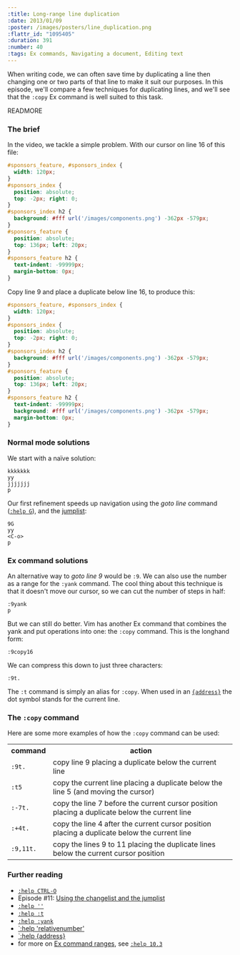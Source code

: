 ```yaml
--- 
:title: Long-range line duplication
:date: 2013/01/09
:poster: /images/posters/line_duplication.png
:flattr_id: "1095405"
:duration: 391
:number: 40
:tags: Ex commands, Navigating a document, Editing text
---
```


When writing code, we can often save time by duplicating a line then changing one or two parts of that line to make it suit our purposes. In this episode, we'll compare a few techniques for duplicating lines, and we'll see that the `:copy` Ex command is well suited to this task.


READMORE


### The brief

In the video, we tackle a simple problem. With our cursor on line 16 of this file:

```css
#sponsors_feature, #sponsors_index {
  width: 120px;
}
#sponsors_index {
  position: absolute;
  top: -2px; right: 0;
}
#sponsors_index h2 {
  background: #fff url('/images/components.png') -362px -579px;
}
#sponsors_feature {
  position: absolute;
  top: 136px; left: 20px;
}
#sponsors_feature h2 {
  text-indent: -99999px;
  margin-bottom: 0px;
}
```

Copy line 9 and place a duplicate below line 16, to produce this:

```css
#sponsors_feature, #sponsors_index {
  width: 120px;
}
#sponsors_index {
  position: absolute;
  top: -2px; right: 0;
}
#sponsors_index h2 {
  background: #fff url('/images/components.png') -362px -579px;
}
#sponsors_feature {
  position: absolute;
  top: 136px; left: 20px;
}
#sponsors_feature h2 {
  text-indent: -99999px;
  background: #fff url('/images/components.png') -362px -579px;
  margin-bottom: 0px;
}
```

### Normal mode solutions

We start with a naïve solution:

    kkkkkkk
    yy
    jjjjjjj
    p

Our first refinement speeds up navigation using the *goto line* command ([`:help G`][G]), and the [jumplist][jo]:

    9G
    yy
    <C-o>
    p

### Ex command solutions

An alternative way to *goto line 9* would be `:9`. We can also use the number as a range for the `:yank` command. The cool thing about this technique is that it doesn't move our cursor, so we can cut the number of steps in half:

    :9yank
    p

But we can still do better. Vim has another Ex command that combines the yank and put operations into one: the `:copy` command. This is the longhand form:

    :9copy16

We can compress this down to just three characters:

    :9t.

The `:t` command is simply an alias for `:copy`. When used in an [`{address}`][address] the dot symbol stands for the current line.

### The `:copy` command

Here are some more examples of how the `:copy` command can be used:

<table>
  <tr>
    <th>command</th>
    <th>action</th>
  </tr>
  <tr>
    <td><code>:9t.</code></td>
    <td>copy line 9 placing a duplicate below the current line</td>
  </tr>
  <tr>
    <td><code>:t5</code></td>
    <td>copy the current line placing a duplicate below the line 5 (and moving the cursor)</td>
  </tr>
  <tr>
    <td><code>:-7t.</code></td>
    <td>copy the line 7 before the current cursor position placing a duplicate below the current line</td>
  </tr>
  <tr>
    <td><code>:+4t.</code></td>
    <td>copy the line 4 after the current cursor position placing a duplicate below the current line</td>
  </tr>
  <tr>
    <td><code>:9,11t.</code></td>
    <td>copy the lines 9 to 11 placing the duplicate lines below the current cursor position</td>
  </tr>
</table>

### Further reading

* [`:help CTRL-O`][jo]
* Episode #11: [Using the changelist and the jumplist][11]
* [`:help ''`][bt]
* [`:help :t`][t]
* [`:help :yank`][yank]
* [`:help 'relativenumber'][rnu]
* [`:help {address}][address]
* for more on [Ex command ranges][10.3], see [`:help 10.3`][10.3]

[jo]: http://vimdoc.sourceforge.net/htmldoc/motion.html#CTRL-O
[t]: http://vimdoc.sourceforge.net/htmldoc/change.html#:t
[yank]: http://vimdoc.sourceforge.net/htmldoc/change.html#:yank
[rnu]: http://vimdoc.sourceforge.net/htmldoc/options.html#'relativenumber'
[address]: http://vimdoc.sourceforge.net/htmldoc/cmdline.html#{address}
[10.3]: http://vimdoc.sourceforge.net/htmldoc/usr_10.html#10.3
[bt]: http://vimdoc.sourceforge.net/htmldoc/motion.html#%60%60
[G]: http://vimdoc.sourceforge.net/htmldoc/motion.html#G
[11]: /e/11
